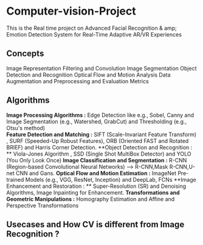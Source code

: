 # Computer-vision-Project
This is the Real time project on Advanced Facial Recognition & amp; Emotion Detection System for Real-Time Adaptive AR/VR Experiences 


## Concepts 

 Image Representation 
 Filtering and Convolution
 Image Segmentation 
 Object Detection and Recognition 
 Optical Flow and Motion Analysis 
 Data Augmentation and Preprocessing and  Evaluation Metrics 
  
## Algorithms 
**Image Processing Algorithms :**  Edge Detection like e.g., Sobel, Canny and Image Segmentation (e.g., Watershed, GrabCut) and Thresholding (e.g., Otsu's method)  
**Feature Detection and Matching :**  SIFT (Scale-Invariant Feature Transform) , SURF (Speeded-Up Robust Features), ORB (Oriented FAST and Rotated BRIEF) and Harris Corner Detection. 
**Object Detection and Recognition : ** Viola-Jones Algorithm , SSD (Single Shot MultiBox Detector) and YOLO (You Only Look Once)
**Image Classification and Segmentation :** R-CNN (Region-based Convolutional Neural Networks) --> R-CNN,Mask R-CNN,U-net CNN and Gans. 
**Optical Flow and Motion Estimation :** ImageNet Pre-trained Models (e.g., VGG, ResNet, Inception) and DeepLab, FCNs
**Image Enhancement and Restoration : ** Super-Resolution (SR) and Denoising Algorithms, Image Inpainting for Enhancement. 
**Transformations and Geometric Manipulations :** Homography Estimation and Affine and Perspective Transformations

## Usecases and How CV is different from Image Recognition ? 
